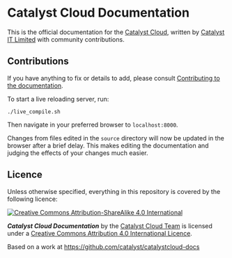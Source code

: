 # Catalyst Cloud Documentation

This is the official documentation for the [Catalyst Cloud](https://catalystcloud.nz/), written by [Catalyst IT Limited](https://catalyst.net.nz/) with community contributions.

## Contributions

If you have anything to fix or details to add, please consult [Contributing to the documentation](http://docs.catalystcloud.nz/contributing.html).

To start a live reloading server, run:

```
./live_compile.sh
```
Then navigate in your preferred browser to `localhost:8000`.

Changes from files edited in the `source` directory will now be updated in the browser
after a brief delay. This makes editing the documentation and judging the effects
of your changes much easier.

## Licence

Unless otherwise specified, everything in this repository is covered by the following licence:

[![Creative Commons Attribution-ShareAlike 4.0 International](https://licensebuttons.net/l/by-sa/4.0/88x31.png)](http://creativecommons.org/licenses/by-sa/4.0/)

***Catalyst Cloud Documentation*** by the [Catalyst Cloud Team](https://catalystcloud.nz) is licensed under a [Creative Commons Attribution 4.0 International Licence](http://creativecommons.org/licenses/by-sa/4.0/).

Based on a work at https://github.com/catalyst/catalystcloud-docs
